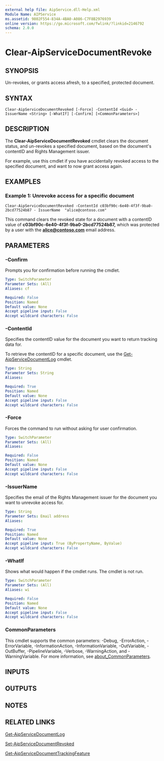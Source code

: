 ```yaml
---
external help file: AipService.dll-Help.xml
Module Name: AIPService
ms.assetid: 9802F554-834A-4BA0-A086-C7F8B2976939
online version: https://go.microsoft.com/fwlink/?linkid=2146792
schema: 2.0.0
---
```


# Clear-AipServiceDocumentRevoke

## SYNOPSIS
Un-revokes, or grants access afresh, to a specified, protected document.

## SYNTAX
```
Clear-AipServiceDocumentRevoked [-Force] -ContentId <Guid> - IssuerName <String> [-WhatIf] [-Confirm] [<CommonParameters>]
```

## DESCRIPTION
The **Clear-AipServiceDocumentRevoked** cmdlet clears the document status, and un-revokes a specified document, based on the document's contentID and Rights Management issuer. 

For example, use this cmdlet if you have accidentally revoked access to the specified document, and want to now grant access again.

## EXAMPLES

### Example 1: Unrevoke access for a specific document
```
Clear-AipServiceDocumentRevoked -ContentId c03bf90c-6e40-4f3f-9ba0-2bcd77524b87 - IssuerName  "alice@contoso.com"
```

This command clears the revoked state for a document with a contentID value of **c03bf90c-6e40-4f3f-9ba0-2bcd77524b87,** which was protected by a user with the **alice@contoso.com** email address.

## PARAMETERS

### -Confirm
Prompts you for confirmation before running the cmdlet.

```yaml
Type: SwitchParameter
Parameter Sets: (All)
Aliases: cf

Required: False
Position: Named
Default value: None
Accept pipeline input: False
Accept wildcard characters: False
```

### -ContentId
Specifies the contentID value for the document you want to return tracking data for.

To retrieve the contentID for a specific document, use the [Get-AipServiceDocumentLog](Get-AipServiceDocumentLog.md) cmdlet.
 
```yaml
Type: String
Parameter Sets: String
Aliases: 

Required: True
Position: Named
Default value: None
Accept pipeline input: False
Accept wildcard characters: False
```

### -Force
Forces the command to run without asking for user confirmation.

```yaml
Type: SwitchParameter
Parameter Sets: (All)
Aliases:

Required: False
Position: Named
Default value: None
Accept pipeline input: False
Accept wildcard characters: False
```

### -IssuerName
Specifies the email of the Rights Management issuer for the document you want to unrevoke access for.

```yaml
Type: String
Parameter Sets: Email address
Aliases:

Required: True
Position: Named
Default value: None
Accept pipeline input: True (ByPropertyName, ByValue)
Accept wildcard characters: False
```

### -WhatIf
Shows what would happen if the cmdlet runs. The cmdlet is not run.

```yaml
Type: SwitchParameter
Parameter Sets: (All)
Aliases: wi

Required: False
Position: Named
Default value: None
Accept pipeline input: False
Accept wildcard characters: False
```

### CommonParameters
This cmdlet supports the common parameters: -Debug, -ErrorAction, -ErrorVariable, -InformationAction, -InformationVariable, -OutVariable, -OutBuffer, -PipelineVariable, -Verbose, -WarningAction, and -WarningVariable. For more information, see [about_CommonParameters](/powershell/module/microsoft.powershell.core/about/about_commonparameters).

## INPUTS

## OUTPUTS

## NOTES

## RELATED LINKS

[Get-AipServiceDocumentLog](Get-AipServiceDocumentLog.md)

[Set-AipServiceDocumentRevoked](Set-AipServiceDocumentRevoked.md)

[Get-AipServiceDocumentTrackingFeature](Get-AipServiceDocumentTrackingFeature.md)